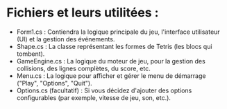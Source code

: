 # Fichiers et leurs utilitées : 

- Form1.cs : Contiendra la logique principale du jeu, l'interface utilisateur (UI) et la gestion des événements.
- Shape.cs : La classe représentant les formes de Tetris (les blocs qui tombent).
- GameEngine.cs : La logique du moteur de jeu, pour la gestion des collisions, des lignes complètes, du score, etc.
- Menu.cs : La logique pour afficher et gérer le menu de démarrage ("Play", "Options", "Quit").
- Options.cs (facultatif) : Si vous décidez d'ajouter des options configurables (par exemple, vitesse de jeu, son, etc.).